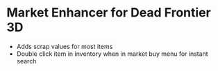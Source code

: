 # Market Enhancer for Dead Frontier 3D
-   Adds scrap values for most items
-   Double click item in inventory when in market buy menu for instant search